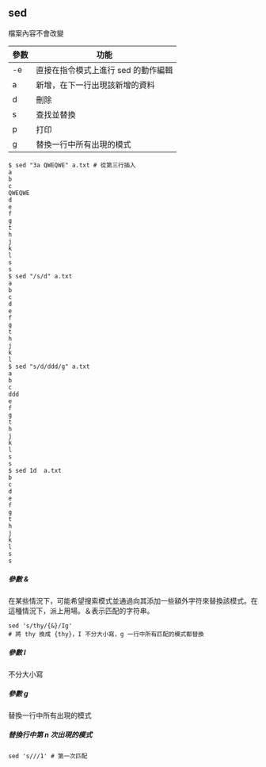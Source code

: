 ## sed
檔案內容不會改變

|參數|功能|
|---|---|
|-e|直接在指令模式上進行 sed 的動作編輯|
|a|新增，在下一行出現該新增的資料|
|d|刪除|
|s|查找並替換|
|p|打印|
|g|替換一行中所有出現的模式|


```shell
$ sed "3a QWEQWE" a.txt # 從第三行插入
a
b
c
QWEQWE
d
e
f
g
t
h
j
k
l
s
s
$ sed "/s/d" a.txt
a
b
c
d
e
f
g
t
h
j
k
l
$ sed "s/d/ddd/g" a.txt
a
b
c
ddd
e
f
g
t
h
j
k
l
s
s
$ sed 1d  a.txt
b
c
d
e
f
g
t
h
j
k
l
s
s
```
##### 參數 \&
在某些情況下，可能希望搜索模式並通過向其添加一些額外字符來替換該模式。在這種情況下，派上用場。＆表示匹配的字符串。

```shell=
sed 's/thy/{&}/Ig'
# 將 thy 換成 {thy}，I 不分大小寫，g 一行中所有匹配的模式都替換
```

##### 參數 I
不分大小寫

##### 參數 g
替換一行中所有出現的模式
##### 替換行中第 n 次出現的模式
```shell=
sed 's///1' # 第一次匹配
```
